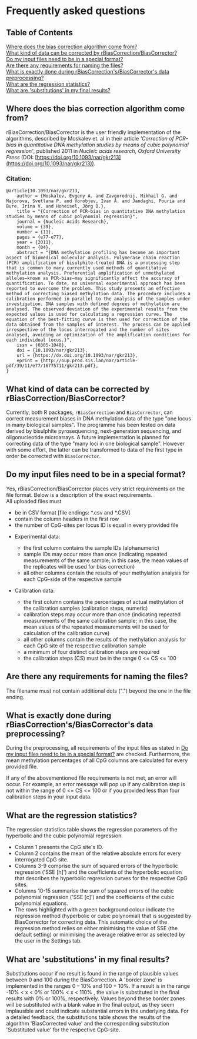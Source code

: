 # Frequently asked questions  

## Table of Contents  

[Where does the bias correction algorithm come from?](#where-does-the-bias-correction-algorithm-come-from)  
[What kind of data can be corrected by rBiasCorrection/BiasCorrector?](#what-kind-of-data-can-be-corrected-by-rBiasCorrectionbiascorrector)   
[Do my input files need to be in a special format?](#do-my-input-files-need-to-be-in-a-special-format)  
[Are there any requirements for naming the files?](#are-there-any-requirements-for-naming-the-files)  
[What is exactly done during rBiasCorrection's/BiasCorrector's data preprocessing?](#what-is-exactly-done-during-rBiasCorrectionsbiascorrectors-data-preprocessing)  
[What are the regression statistics?](#what-are-the-regression-statistics)  
[What are 'substitutions' in my final results?](#what-are-substitutions-in-my-final-results)  


## Where does the bias correction algorithm come from?  

rBiasCorrection/BiasCorrector is the user friendly implementation of the algorithms, described by Moskalev et. al in their article *'Correction of PCR-bias in quantitative DNA methylation studies by means of cubic polynomial regression'*, published 2011 in *Nucleic acids research, Oxford University Press* (DOI: [https://doi.org/10.1093/nar/gkr213](https://doi.org/10.1093/nar/gkr213)).  

### Citation:  
```
@article{10.1093/nar/gkr213,
    author = {Moskalev, Evgeny A. and Zavgorodnij, Mikhail G. and Majorova, Svetlana P. and Vorobjev, Ivan A. and Jandaghi, Pouria and Bure, Irina V. and Hoheisel, Jörg D.},
    title = "{Correction of PCR-bias in quantitative DNA methylation studies by means of cubic polynomial regression}",
    journal = {Nucleic Acids Research},
    volume = {39},
    number = {11},
    pages = {e77-e77},
    year = {2011},
    month = {04},
    abstract = "{DNA methylation profiling has become an important aspect of biomedical molecular analysis. Polymerase chain reaction (PCR) amplification of bisulphite-treated DNA is a processing step that is common to many currently used methods of quantitative methylation analysis. Preferential amplification of unmethylated alleles—known as PCR-bias—may significantly affect the accuracy of quantification. To date, no universal experimental approach has been reported to overcome the problem. This study presents an effective method of correcting biased methylation data. The procedure includes a calibration performed in parallel to the analysis of the samples under investigation. DNA samples with defined degrees of methylation are analysed. The observed deviation of the experimental results from the expected values is used for calculating a regression curve. The equation of the best-fitting curve is then used for correction of the data obtained from the samples of interest. The process can be applied irrespective of the locus interrogated and the number of sites analysed, avoiding an optimization of the amplification conditions for each individual locus.}",
    issn = {0305-1048},
    doi = {10.1093/nar/gkr213},
    url = {https://dx.doi.org/10.1093/nar/gkr213},
    eprint = {http://oup.prod.sis.lan/nar/article-pdf/39/11/e77/16775711/gkr213.pdf},
}
```


## What kind of data can be corrected by rBiasCorrection/BiasCorrector?  

<!-- BiasCorrector can handle two types of input data:  
  
- Type 1: one locus in many samples (e.g. pyrosequencing data)  
- Type 2: many loci in one sample (e.g. next-generation sequencing data or microarray data)
-->
Currently, both R packages, `rBiasCorrection` and `BiasCorrector`, can correct measurement biases in DNA methylation data of the type "one locus in many biological samples". The programme has been tested on data derived by bisulphite pyrosequencing, next-generation sequencing, and oligonucleotide microarrays. A future implementation is planned for correcting data of the type "many loci in one biological sample". However with some effort, the latter can be transformed to data of the first type in order be corrected with `BiasCorrector`. 

## Do my input files need to be in a special format?  

Yes, rBiasCorrection/BiasCorrector places very strict requirements on the file format. Below is a description of the exact requirements. <!-- for the two types of input data, which differ in several aspects.-->  
All uploaded files must  

- be in CSV format [file endings: \*.csv and \*.CSV]  
- contain the column headers in the first row   
- the number of CpG-sites per locus ID is equal in every provided file  


<!--### Type 1: one locus in many samples (e.g. pyrosequencing data)  -->

- Experimental data:  

  + the first column contains the sample IDs (alphanumeric)  
  + sample IDs may occur more than once (indicating repeated measurements of the same sample; in this case, the mean values of the replicates will be used for bias correction)   
  + all other columns contain the results of your methylation analysis for each CpG-side of the respective sample  
  
- Calibration data:  

  + the first column contains the percentages of actual methylation of the calibration samples (calibration steps, numeric)  
  + calibration steps may occur more than once (indicating repeated measurements of the same calibration sample; in this case, the mean values of the repeated measurements will be used for calculation of the calibration curve)  
  + all other columns contain the results of the methylation analysis for each CpG site of the respective calibration sample  
  + a minimum of four distinct calibration steps are required  
  + the calibration steps (CS) must be in the range 0 <= CS <= 100  
  

<!--### Type 2: many loci in one sample (e.g. next-generation sequencing data or microarray data)  

- Experimental data: 

  -- the first column contains the locus IDs (alphanumeric)  
  -- locus IDs may occur more than once (indicating repeated measurements of the same locus; in this case, the mean-values of the repeated measurements will be used for bias correction)
  -- all other columns contain the results of your methylation analysis for each CpG-side of the respective locus  
  
- Calibration data:  

  -- the first column contains the locus IDs (alphanumeric)  
  -- locus IDs may occur more than once (indicating repeated measurements of the same locus; in this case, the mean-values of the repeated measurements will be used for bias correction)
  -- all other columns contain the results of your methylation analysis for each CpG-side of the respective locus  
  -- for bias correction of type 2 data, you need to provide one separate calibration file for each degree of methylation  
  -- a minimum of four calibration data files (four distinct calibration steps) are provided  
  -- all provided calibration files have equal dimensions (number of rows * number of columns), equal column names and equal locus IDs  
  -- the calibration steps (CS) must be in the range 0 <= CS <= 100  -->


## Are there any requirements for naming the files? 

The filename must not contain additional dots (".") beyond the one in the file ending.

<!--Files of the input data type 1 (one locus in many samples) do not place specific requirements for naming the files.  
On the contrary, files of the input data type 2 (many loci in one sample), and in particular the files containing the calibration data, place very strict requirements on the file naming:  

Every filname must be of the following pattern:  'anyfilename'_CS###.csv  

The suffix '_CS###.csv'  
- must begin with '_CS', otherwise the file is going to be rejected during the data preprocessing step (CS is the short form of 'calibration step')  
- the placeholder '###' must be replaced with the respective degree of methylation of the calibration data contained in the specific file  
-- it can be or an integer number between 0 and 100 (integers < 0 or > 100 will be rejected during the data preprocessing step)  
-- or a numeric number between 0 an 100, indicated by an underscore ('_') as decimal separator (e.g. '12_5' meaning '12.5')   

Example: to upload a file for bias correction of type 2, that contains the calibration data for the calibration step '12.5' (true degree of calibration = 12.5) it need to be named the following:  
  *'my-calibrationfile_CS12_5.csv'* --> 


## What is exactly done during rBiasCorrection's/BiasCorrector's data preprocessing?  

During the preprocessing, all requirements of the input files as stated in [Do my input files need to be in a special format?](#do-my-input-files-need-to-be-in-a-special-format) are checked. Furthermore, the mean methylation percentages of all CpG columns are calculated for every provided file. 

If any of the abovementioned file requirements is not met, an error will occur. For example, an error message will pop up if any calibration step is not within the range of 0 <= CS <= 100 or if you provided less than four calibration steps in your input data. 


## What are the regression statistics?

The regression statistics table shows the regression parameters of the hyperbolic and the cubic polynomial regression. 

- Column 1 presents the CpG site's ID. 
- Column 2 contains the mean of the relative absolute errors for every interrogated CpG site. 
- Columns 3-9 comprise the sum of squared errors of the hyperbolic regression ('SSE [h]') and the coefficients of the hyperbolic equation that describes the hyperbolic regression curves for the respective CpG sites. 
- Columns 10-15 summarise the sum of squared errors of the cubic polynomial regression ('SSE [c]') and the coefficients of the cubic polynomial equations. 
- The rows highlighted with a green background colour indicate the regression method (hyperbolic or cubic polynomial) that is suggested by BiasCorrector for correcting data. This automatic choice of the regression method relies on either minimising the value of SSE (the default setting) or minimising the average relative error as selected by the user in the Settings tab.


## What are 'substitutions' in my final results?

Substitutions occur if no result is found in the range of plausible values between 0 and 100 during the BiasCorrection. A 'border zone' is implemented in the ranges 0 – 10% and 100 + 10%. If a result is in the range -10% < x < 0% or 100% < x < 110% , the value is substituted in the final results with 0% or 100%, respectively. 
Values beyond these border zones will be substituted with a blank value in the final output, as they seem implausible and could indicate substantial errors in the underlying data. 
For a detailed feedback, the substitutions table shows the results of the algorithm 'BiasCorrected value' and the corresponding substitution 'Substituted value' for the respective CpG-site. 
